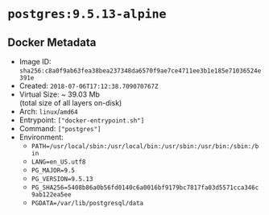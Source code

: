 # `postgres:9.5.13-alpine`

## Docker Metadata

- Image ID: `sha256:c8a0f9ab63fea38bea237348da6570f9ae7ce4711ee3b1e185e71036524e391e`
- Created: `2018-07-06T17:12:38.709070767Z`
- Virtual Size: ~ 39.03 Mb  
  (total size of all layers on-disk)
- Arch: `linux`/`amd64`
- Entrypoint: `["docker-entrypoint.sh"]`
- Command: `["postgres"]`
- Environment:
  - `PATH=/usr/local/sbin:/usr/local/bin:/usr/sbin:/usr/bin:/sbin:/bin`
  - `LANG=en_US.utf8`
  - `PG_MAJOR=9.5`
  - `PG_VERSION=9.5.13`
  - `PG_SHA256=5408b86a0b56fd0140c6a0016bf9179bc7817fa03d5571cca346c9ab122ea5ee`
  - `PGDATA=/var/lib/postgresql/data`
